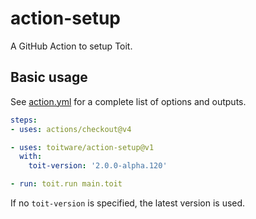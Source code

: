 # action-setup

A GitHub Action to setup Toit.

## Basic usage

See [action.yml](action.yml) for a complete list of options and outputs.

```yaml
steps:
- uses: actions/checkout@v4

- uses: toitware/action-setup@v1
  with:
    toit-version: '2.0.0-alpha.120'

- run: toit.run main.toit
```

If no `toit-version` is specified, the latest version is used.

